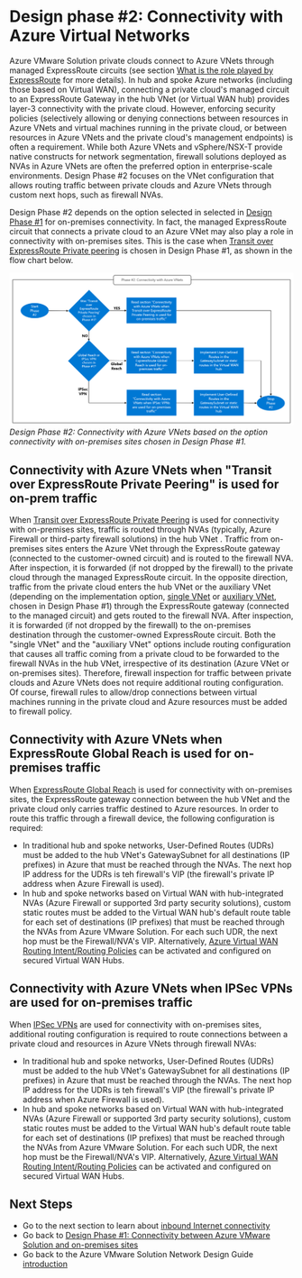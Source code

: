 # Design phase #2: Connectivity with Azure Virtual Networks
Azure VMware Solution private clouds connect to Azure VNets through managed ExpressRoute circuits (see section [What is the role played by ExpressRoute](network-design-guide-avs-networking-basics.md#what-is-the-role-played-by-expressroute) for more details). In hub and spoke Azure networks (including those based on Virtual WAN), connecting a private cloud's managed circuit to an ExpressRoute Gateway in the hub VNet (or Virtual WAN hub) provides layer-3 connectivity with the private cloud. However, enforcing security policies (selectively allowing or denying connections between resources in Azure VNets and virtual machines running in the private cloud, or between resources in Azure VNets and the private cloud's management endpoints) is often a requirement. While both Azure VNets and vSphere/NSX-T provide native constructs for network segmentation, firewall solutions deployed as NVAs in Azure VNets are often the preferred option in enterprise-scale environments. Design Phase #2 focuses on the VNet configuration that allows routing traffic between private clouds and Azure VNets through custom next hops, such as firewall NVAs.

Design Phase #2 depends on the option selected in selected in [Design Phase #1](network-design-guide-onprem-connectivity.md) for on-premises connectivity. In fact, the  managed ExpressRoute circuit that connects a private cloud to an Azure VNet may also play a role in connectivity with on-premises sites. This is the case when [Transit over ExpressRoute Private peering](network-design-guide-onprem-connectivity.md#transit-over-expressroute-private-peering) is chosen in Design Phase #1, as shown in the flow chart below.
  
![figure15](media/network-design-guide-figure15.png) 
*Design Phase #2: Connectivity with Azure VNets based on the option connectivity with on-premises sites chosen in Design Phase #1.*

## Connectivity with Azure VNets when "Transit over ExpressRoute Private Peering" is used for on-prem traffic 
When [Transit over ExpressRoute Private Peering](network-design-guide-onprem-connectivity.md#transit-over-expressroute-private-peering) is used for connectivity with on-premises sites, traffic is routed through NVAs (typically, Azure Firewall or third-party firewall solutions) in the hub VNet . Traffic from on-premises sites enters the Azure VNet through the ExpressRoute gateway (connected to the customer-owned circuit) and is routed to the firewall NVA. After inspection, it is forwarded (if not dropped by the firewall) to the private cloud through the managed ExpressRoute circuit. In the opposite direction, traffic from the private cloud enters the hub VNet or the auxiliary VNet (depending on the implementation option, [single VNet](network-design-guide-onprem-connectivity.md#single-vnet) or [auxiliary VNet](network-design-guide-onprem-connectivity.md#auxiliary-vnet), chosen in Design Phase #1) through the ExpressRoute gateway (connected to the managed circuit) and gets routed to the firewall NVA. After inspection, it is forwarded (if not dropped by the firewall) to the on-premises destination through the customer-owned ExpressRoute circuit. Both the "single VNet" and the "auxiliary VNet" options include routing configuration that causes all traffic coming from a private cloud to be forwarded to the firewall NVAs in the hub VNet, irrespective of its destination (Azure VNet or on-premises sites). Therefore, firewall inspection for traffic between private clouds and Azure VNets does not require additional routing configuration. Of course, firewall rules to allow/drop connections between virtual machines running in the private cloud and Azure resources must be added to firewall policy. 

## Connectivity with Azure VNets when ExpressRoute Global Reach is used for on-premises traffic
When [ExpressRoute Global Reach](network-design-guide-onprem-connectivity.md#expressroute-global-reach) is used for connectivity with on-premises sites, the ExpressRoute gateway connection between the hub VNet and the private cloud only carries traffic destined to Azure resources. In order to route this traffic through a firewall device, the following configuration is required:
- In traditional hub and spoke networks, User-Defined Routes (UDRs) must be added to the hub VNet's GatewaySubnet for all destinations (IP prefixes) in Azure that must be reached through the NVAs. The next hop IP address for the UDRs is teh firewall's VIP (the firewall's private IP address when Azure Firewall is used).
- In hub and spoke networks based on Virtual WAN with hub-integrated NVAs (Azure Firewall or supported 3rd party security solutions), custom static routes must be added to the Virtual WAN hub's default route table for each set of destinations (IP prefixes) that must be reached through the NVAs from Azure VMware Solution. For each such UDR, the next hop must be the Firewall/NVA's VIP. Alternatively, [Azure Virtual WAN Routing Intent/Routing Policies](/azure/virtual-wan/how-to-routing-policies) can be activated and configured on secured Virtual WAN Hubs.

## Connectivity with Azure VNets when IPSec VPNs are used for on-premises traffic
When [IPSec VPNs](network-design-guide-onprem-connectivity.md#ipsec-vpns) are used for connectivity with on-premises sites, additional routing configuration is required to route connections between a private cloud and resources in Azure VNets through firewall NVAs:    
- In traditional hub and spoke networks, User-Defined Routes (UDRs) must be added to the hub VNet's GatewaySubnet for all destinations (IP prefixes) in Azure that must be reached through the NVAs. The next hop IP address for the UDRs is teh firewall's VIP (the firewall's private IP address when Azure Firewall is used).
- In hub and spoke networks based on Virtual WAN with hub-integrated NVAs (Azure Firewall or supported 3rd party security solutions), custom static routes must be added to the Virtual WAN hub's default route table for each set of destinations (IP prefixes) that must be reached through the NVAs from Azure VMware Solution. For each such UDR, the next hop must be the Firewall/NVA's VIP. Alternatively, [Azure Virtual WAN Routing Intent/Routing Policies](/azure/virtual-wan/how-to-routing-policies) can be activated and configured on secured Virtual WAN Hubs.

## Next Steps
- Go to the next section to learn about [inbound Internet connectivity](network-design-guide-internet-inbound-connectivity.md)
- Go back to [Design Phase #1: Connectivity between Azure VMware Solution and on-premises sites](network-design-guide-onprem-connectivity.md)
- Go back to the Azure VMware Solution Network Design Guide [introduction](network-design-guide-intro.md)
